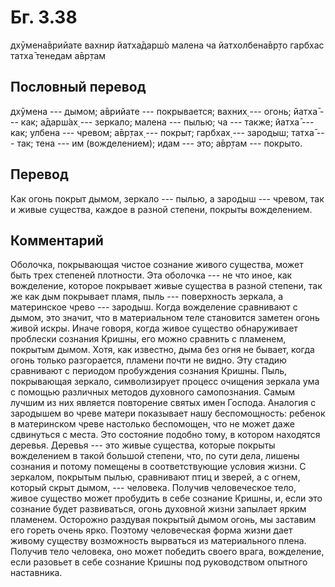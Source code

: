 # Бг. 3.38

дхӯмена̄врийате вахнир йатха̄дарш́о малена ча йатхолбена̄вр̣то гарбхас татха̄
тенедам а̄вр̣там

## Пословный перевод

дхӯмена --- дымом; а̄врийате --- покрывается; вахних̣ --- огонь; йатха̄ ---
как; а̄дарш́ах̣ --- зеркало; малена --- пылью; ча --- также; йатха̄ --- как;
улбена --- чревом; а̄вр̣тах̣ --- покрыт; гарбхах̣ --- зародыш; татха̄ ---
так; тена --- им (вожделением); идам --- это; а̄вр̣там --- покрыто.

## Перевод

Как огонь покрыт дымом, зеркало --- пылью, а зародыш --- чревом, так и
живые существа, каждое в разной степени, покрыты вожделением.

## Комментарий

Оболочка, покрывающая чистое сознание живого существа, может быть трех
степеней плотности. Эта оболочка --- не что иное, как вожделение,
которое покрывает живые существа в разной степени, так же как дым
покрывает пламя, пыль --- поверхность зеркала, а материнское чрево ---
зародыш. Когда вожделение сравнивают с дымом, это значит, что в
материальном теле становится заметен огонь живой искры. Иначе говоря,
когда живое существо обнаруживает проблески сознания Кришны, его можно
сравнить с пламенем, покрытым дымом. Хотя, как известно, дыма без огня
не бывает, когда огонь только разгорается, пламени почти не видно. Эту
стадию сравнивают с периодом пробуждения сознания Кришны. Пыль,
покрывающая зеркало, символизирует процесс очищения зеркала ума с
помощью различных методов духовного самопознания. Самым лучшим из них
является повторение святых имен Господа. Аналогия с зародышем во чреве
матери показывает нашу беспомощность: ребенок в материнском чреве
настолько беспомощен, что не может даже сдвинуться с места. Это
состояние подобно тому, в котором находятся деревья. Деревья --- это
живые существа, которые покрыты вожделением в такой большой степени,
что, по сути дела, лишены сознания и потому помещены в соответствующие
условия жизни. С зеркалом, покрытым пылью, сравнивают птиц и зверей, а с
огнем, который скрыт дымом, --- человека. Получив человеческое тело,
живое существо может пробудить в себе сознание Кришны, и, если это
сознание будет развиваться, огонь духовной жизни запылает ярким
пламенем. Осторожно раздувая покрытый дымом огонь, мы заставим его
гореть очень ярко. Поэтому человеческая форма жизни дает живому существу
возможность вырваться из материального плена. Получив тело человека, оно
может победить своего врага, вожделение, если разовьет в себе сознание
Кришны под руководством опытного наставника.
